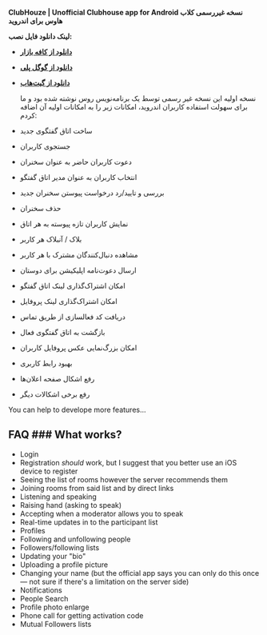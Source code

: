 
  
**ClubHouze | Unofficial Clubhouse app for Android
نسخه غیررسمی کلاب هاوس برای اندروید**  
  
**لینک دانلود فایل نصب:**
- **[دانلود از کافه بازار](https://cafebazaar.ir/app/ir.miladnouri.houseclub)**
- **[دانلود از گوگل پلی ](https://play.google.com/store/apps/details?id=ir.miladnouri.houseclub)**
- **[دانلود از گیت‌هاب](https://github.com/miladnouri/Houseclub/releases/download/1.2.1/ClubHouze.apk)**  
    
    
    نسخه اولیه این نسخه غیر رسمی توسط یک برنامه‌نویس روس نوشته شده بود و ما برای سهولت استفاده کاربران اندروید، امکانات زیر را به امکانات اولیه آن اضافه کردم:  
  

-   ساخت اتاق گفتگوی جدید  
-   جستجوی کاربران  
-   دعوت کاربران حاضر به عنوان سخنران  
-   انتخاب کاربران به عنوان مدیر اتاق گفتگو  
-   بررسی و تایید/رد درخواست پیوستن سخنران جدید  
-   حذف سخنران  
-   نمایش کاربران تازه پیوسته به هر اتاق  
-   بلاک / آنبلاک هر کاربر
-   مشاهده دنبال‌کنندگان مشترک با هر کاربر  
-   ارسال دعوت‌نامه اپلیکیشن برای دوستان  
-   امکان اشتراک‌گذاری لینک اتاق گفتگو  
-   امکان اشتراک‌گذاری لینک پروفایل  
-   دریافت کد فعالسازی از طریق تماس  
-   بازگشت به اتاق گفتگوی فعال  
-   امکان بزرگ‌نمایی عکس پروفایل کاربران  
-   بهبود رابط کاربری  
-   رفع اشکال صفحه اعلان‌ها  
-   رفع برخی اشکالات دیگر

  
  
You can help to develope more features...  
  
## FAQ ### What works? 
* Login    
* Registration *should* work, but I suggest that you better use an iOS device to register    
* Seeing the list of rooms however the server recommends them    
* Joining rooms from said list and by direct links    
* Listening and speaking    
* Raising hand (asking to speak)    
* Accepting when a moderator allows you to speak    
* Real-time updates in to the participant list    
* Profiles    
* Following and unfollowing people    
* Followers/following lists    
* Updating your "bio"    
* Uploading a profile picture    
* Changing your name (but the official app says you can only do this once — not sure if there's a limitation on the server side)    
* Notifications    
* People Search    
* Profile photo enlarge    
* Phone call for getting activation code    
* Mutual Followers lists  
